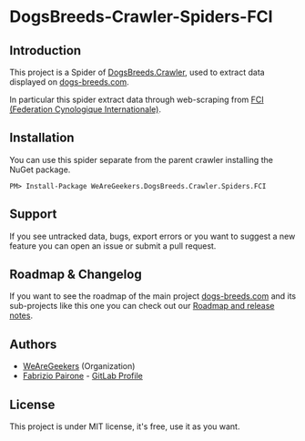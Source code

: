 # DogsBreeds-Crawler-Spiders-FCI

## Introduction

This project is a Spider of [DogsBreeds.Crawler](https://github.com/WeAreGeekers/DogsBreeds-Crawler), used to extract data displayed on [dogs-breeds.com](https://dogs-breeds-com).

In particular this spider extract data through web-scraping from [FCI (Federation Cynologique Internationale)](http://fci.be).


## Installation

You can use this spider separate from the parent crawler installing the NuGet package.

```
PM> Install-Package WeAreGeekers.DogsBreeds.Crawler.Spiders.FCI
```

## Support

If you see untracked data, bugs, export errors or you want to suggest a new feature you can open an issue or submit a pull request.


## Roadmap & Changelog

If you want to see the roadmap of the main project [dogs-breeds.com](https://dogs-breeds.com) and its sub-projects like this one you can check out our [Roadmap and release notes](https://doc.clickup.com/d/2dqhp-608/dogs-breeds-roadmap).


## Authors

- [WeAreGeekers](https://github.com/WeAreGeekers) (Organization)
- [Fabrizio Pairone](https://github.com/FabrizioPairone) - [GitLab Profile](https://gitlab.com/FabrizioPairone)


## License

This project is under MIT license, it's free, use it as you want.
